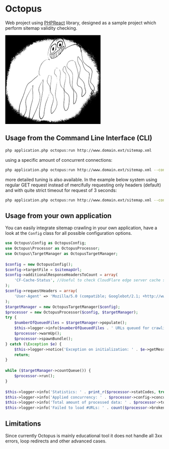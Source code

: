 # Octopus
Web project using [PHPReact](https://github.com/reactphp/react) library, designed as a sample project which perform sitemap validity checking.

![Logo](logo-medium.png)

## Usage from the Command Line Interface (CLI)

```bash
php application.php octopus:run http://www.domain.ext/sitemap.xml
```
using a specific amount of concurrent connections:

```bash
php application.php octopus:run http://www.domain.ext/sitemap.xml --concurrency 15
```

more detailed tuning is also available. In the example below system using regular GET request instead of mercifully requesting only headers (default) and with quite strict timeout for request of 3 seconds:

```bash
php application.php octopus:run http://www.domain.ext/sitemap.xml --concurrency 15 --requestType GET --timeout 3
```

## Usage from your own application
You can easily integrate sitemap crawling in your own application, have a look at the `Config` class for all possible configuration options.

```php
use Octopus\Config as OctopusConfig;
use Octopus\Processor as OctopusProcessor;
use Octopus\TargetManager as OctopusTargetManager;

$config = new OctopusConfig();
$config->targetFile = $sitemapUrl;
$config->additionalResponseHeadersToCount = array(
    'CF-Cache-Status', //Useful to check CloudFlare edge server cache status
);
$config->requestHeaders = array(
    'User-Agent' => 'Mozilla/5.0 (compatible; Googlebot/2.1; +http://www.google.com/bot.html)', //Simulate Google's webcrawler
);
$targetManager = new OctopusTargetManager($config);
$processor = new OctopusProcessor($config, $targetManager);
try {
    $numberOfQueuedFiles = $targetManager->populate();
    $this->logger->info($numberOfQueuedFiles . ' URLs queued for crawling');
    $processor->warmUp();
    $processor->spawnBundle();
} catch (\Exception $e) {
    $this->logger->notice('Exception on initialization: ' . $e->getMessage());
    return;
}

while ($targetManager->countQueue()) {
    $processor->run();
}

$this->logger->info('Statistics: ' . print_r($processor->statCodes, true));
$this->logger->info('Applied concurrency: ' . $processor->config->concurrency);
$this->logger->info('Total amount of processed data: ' . $processor->totalData);
$this->logger->info('Failed to load #URLs: ' . count($processor->brokenUrls));
```

## Limitations
Since currently Octopus is mainly educational tool it does not handle all 3xx
errors, loop redirects and other advanced cases.

